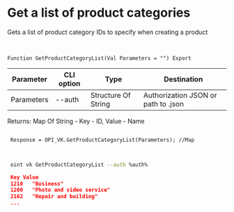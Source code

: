﻿---
sidebar_position: 1
---

# Get a list of product categories
 Gets a list of product category IDs to specify when creating a product


<br/>


`Function GetProductCategoryList(Val Parameters = "") Export`

 | Parameter | CLI option | Type | Destination |
 |-|-|-|-|
 | Parameters | --auth | Structure Of String | Authorization JSON or path to .json |

 
 Returns: Map Of String - Key - ID, Value - Name





```bsl title="Code example"
 
 Response = OPI_VK.GetProductCategoryList(Parameters); //Map
 
```
	


```sh title="CLI command example"
 
 oint vk GetProductCategoryList --auth %auth%

```

```json title="Result"
 Key Value
 1210	"Business"
 1200	"Photo and video service"
 2162	"Repair and building"
 ...
```
